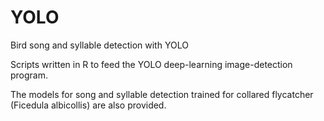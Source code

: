# YOLO
Bird song and syllable detection with YOLO

Scripts written in R to feed the YOLO deep-learning image-detection program.

The models for song and syllable detection trained for collared flycatcher (Ficedula albicollis) are also provided.
